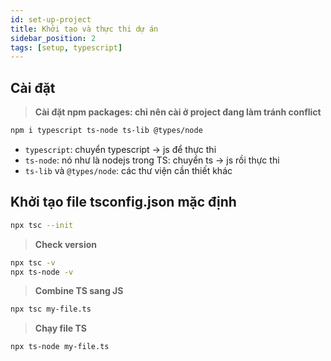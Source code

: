 ```yaml
---
id: set-up-project
title: Khởi tạo và thực thi dự án
sidebar_position: 2
tags: [setup, typescript]
---
```


## Cài đặt

> **Cài đặt npm packages: chỉ nên cài ở project đang làm tránh conflict**

```bash
npm i typescript ts-node ts-lib @types/node
```

-   `typescript`: chuyển typescript -> js để thực thi
-   `ts-node`: nó như là nodejs trong TS: chuyển ts -> js rồi thực thi
-   `ts-lib` và `@types/node`: các thư viện cần thiết khác

## Khởi tạo file tsconfig.json mặc định

```bash
npx tsc --init
```

> **Check version**

```bash
npx tsc -v
npx ts-node -v
```

> **Combine TS sang JS**

```bash
npx tsc my-file.ts
```

> **Chạy file TS**

```bash
npx ts-node my-file.ts
```
